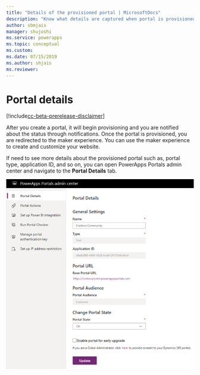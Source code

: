 ```yaml
---
title: "Details of the provisioned portal | MicrosoftDocs"
description: "Know what details are captured when portal is provisioned and what you can use."
author: sbmjais
manager: shujoshi
ms.service: powerapps
ms.topic: conceptual
ms.custom: 
ms.date: 07/15/2019
ms.author: shjais
ms.reviewer:
---
```


# Portal details

[!include[cc-beta-prerelease-disclaimer](../../../includes/cc-beta-prerelease-disclaimer.md)]

After you create a portal, it will begin provisioning and you are notified about the status through notifications. Once the portal is provisioned, you are redirected to the maker experience. You can use the maker experience to create and customize your website.

If need to see more details about the provisioned portal such as, portal type, application ID, and so on, you can open PowerApps Portals admin center and navigate to the **Portal Details** tab.

![Portal details](../media/portal-details-admin.png "Portal details")